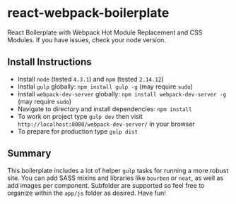 # react-webpack-boilerplate
React Boilerplate with Webpack Hot Module Replacement and CSS Modules. If you have issues, check your node version.

## Install Instructions

- Install `node` (tested `4.3.1`) and `npm` (tested `2.14.12`)
- Instlal `gulp` globally: `npm install gulp -g` (may require `sudo`)
- Install `webpack-dev-server` globally: `npm install webpack-dev-server -g` (may require `sudo`)
- Navigate to directory and install dependencies: `npm install`
- To work on project type `gulp dev` then visit `http://localhost:8080/webpack-dev-server/` in your browser
- To prepare for production type `gulp dist`

## Summary

This boilerplate includes a lot of helper `gulp` tasks for running a more robust site. You can add SASS mixins and libraries like `bourbon` or `neat`, as well as add images per component. Subfolder are supported so feel free to organize within the `app/js` folder as desired. Have fun!
